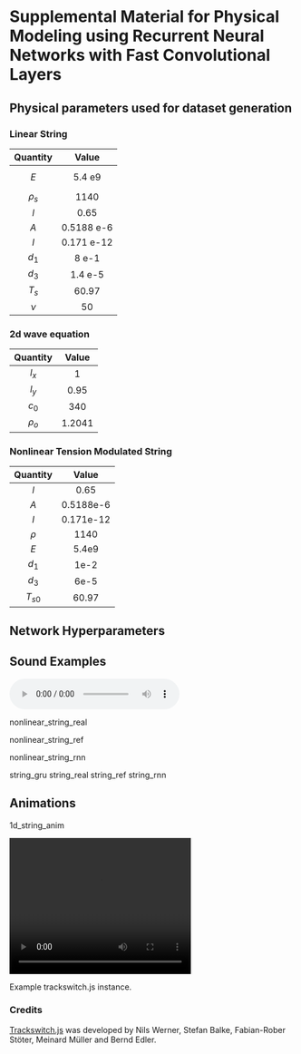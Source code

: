 <script type="text/x-mathjax-config"> MathJax.Hub.Config({ TeX: { equationNumbers: { autoNumber: "all" } } }); </script>
<script type="text/x-mathjax-config">
	MathJax.Hub.Config({
		tex2jax: {
			inlineMath: [ ["\\(","\\)"] ],
      processEscapes: true
  }
});
</script>
<script src="https://cdn.mathjax.org/mathjax/latest/MathJax.js?config=TeX-AMS-MML_HTMLorMML" type="text/javascript"></script>

<!-- ... -->

<link href="https://maxcdn.bootstrapcdn.com/font-awesome/4.7.0/css/font-awesome.min.css" rel="stylesheet" integrity="sha384-wvfXpqpZZVQGK6TAh5PVlGOfQNHSoD2xbE+QkPxCAFlNEevoEH3Sl0sibVcOQVnN" crossorigin="anonymous" />
<link rel="stylesheet" href="{{ site.baseurl}}/css/trackswitch.min.css" />




    
# Supplemental Material for Physical Modeling using Recurrent Neural Networks with Fast Convolutional Layers

## Physical parameters used for dataset generation

### Linear String

| Quantity | Value |
|:--------:|:-----:|
|$$E$$ | 5.4 e9|              
|$\rho_s$ | 1140|             
|$l$ | 0.65|              
|$A$ | 0.5188 e-6|  
|$I$ | 0.171 e-12|
|$d_1$ |8 e-1|
|$d_3$ |1.4 e-5|
|$T_s$ |60.97|
|$\nu$ |50|   

### 2d wave equation

| Quantity | Value |
|:--------:|:-----:|
|$l_x$ | 1 |
|$l_y$ | 0.95 |
|$c_0$ | 340 |
|$\rho_o$ | 1.2041|

### Nonlinear Tension Modulated String

| Quantity | Value |
|:--------:|:-----:|
|$l$ | 0.65       |
|$A$   | 0.5188e-6  |
|$I$   | 0.171e-12  |
|$\rho$ | 1140       |
|$E$   | 5.4e9      |
|$d_1$  | 1e-2       |
|$d_3$  | 6e-5       |
|$T_{s0}$ | 60.97      |

## Network Hyperparameters


## Sound Examples

<audio controls>
  <source src="{{ site.baseurl}}/examples/sounds/nonlinear_string_gru.wav" type="audio/ogg">
  <source src="{{ site.baseurl}}/examples/sounds/nonlinear_string_gru.wav" type="audio/mpeg">
  Your browser does not support the audio tag. 
</audio>


nonlinear_string_real

nonlinear_string_ref

nonlinear_string_rnn

string_gru
string_real
string_ref
string_rnn

## Animations

1d_string_anim

<video width="320" height="240" controls>
  <source src="{{ site.baseurl}}/examples/videos/1d_string_anim.mp4" type="video/mp4">
	Your browser does not support the video tag.
</video> 



<div class="player">
  <p>
      Example trackswitch.js instance.
  </p>
  <ts-track title="Drums">
      <ts-source src="{{ site.baseurl}}/examples/sounds/nonlinear_string_gru.wav" type="audio/mpeg"></ts-source>
  </ts-track>
</div>




### Credits

[Trackswitch.js](https://audiolabs.github.io/trackswitch.js/) was developed by Nils Werner, Stefan Balke, Fabian-Rober Stöter, Meinard Müller and Bernd Edler. 

<script src="https://cdn.rawgit.com/download/polymer-cdn/1.5.0/lib/webcomponentsjs/webcomponents-lite.min.js"></script>
<script src="https://code.jquery.com/jquery-3.2.1.min.js" integrity="sha256-hwg4gsxgFZhOsEEamdOYGBf13FyQuiTwlAQgxVSNgt4=" crossorigin="anonymous"></script>
<script src="{{ site.baseurl}}/js/trackswitch.js"></script>
<script type="text/javascript">
	var $j = jQuery.noConflict();
    $j(document).ready(function() {
        // $j(".customplayer").trackswitch({ onlyradiosolo: true, repeat: true });
        $j(".player").trackSwitch({ onlyradiosolo: true, repeat: true });
    });
</script>	

